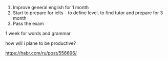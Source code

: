 1) Improve general english for 1 month
2) Start to prepare for ielts - to define level, to find tutor and prepare for 3 month
3) Pass the exam

1 week for words and grammar

how will i plane to be productive?

https://habr.com/ru/post/556696/

